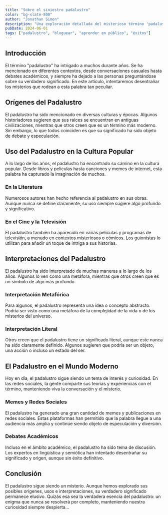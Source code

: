 ```yaml
---
title: "Sobre el siniestro padalustro"
color: "bg-slate-800"
author: "Jonathan Simon"
description: "Una exploración detallada del misterioso término 'padalustro'"
pubDate: 2024-06-01
tags: ["padalustro", "bloguear", "aprender en público", "éxitos"]
---
```


## Introducción

El término "padalustro" ha intrigado a muchos durante años. Se ha mencionado en diferentes contextos, desde conversaciones casuales hasta debates académicos, y siempre ha dejado a las personas preguntándose sobre su verdadero significado. En este artículo, intentaremos desentrañar los misterios que rodean a esta palabra tan peculiar.

## Orígenes del Padalustro

El padalustro ha sido mencionado en diversas culturas y épocas. Algunos historiadores sugieren que sus raíces se encuentran en antiguas civilizaciones, mientras que otros creen que es un término más moderno. Sin embargo, lo que todos coinciden es que su significado ha sido objeto de debate y especulación.

## Uso del Padalustro en la Cultura Popular

A lo largo de los años, el padalustro ha encontrado su camino en la cultura popular. Desde libros y películas hasta canciones y memes de internet, esta palabra ha capturado la imaginación de muchos.

### En la Literatura

Numerosos autores han hecho referencia al padalustro en sus obras. Aunque nunca se define claramente, su uso siempre sugiere algo profundo y significativo.

### En el Cine y la Televisión

El padalustro también ha aparecido en varias películas y programas de televisión, a menudo en contextos misteriosos o cómicos. Los guionistas lo utilizan para añadir un toque de intriga a sus historias.

## Interpretaciones del Padalustro

El padalustro ha sido interpretado de muchas maneras a lo largo de los años. Algunos lo ven como una metáfora, mientras que otros creen que es un símbolo de algo más profundo.

### Interpretación Metafórica

Para algunos, el padalustro representa una idea o concepto abstracto. Podría ser visto como una metáfora de la complejidad de la vida o de los misterios del universo.

### Interpretación Literal

Otros creen que el padalustro tiene un significado literal, aunque este nunca ha sido claramente definido. Algunos sugieren que podría ser un objeto, una acción o incluso un estado del ser.

## El Padalustro en el Mundo Moderno

Hoy en día, el padalustro sigue siendo un tema de interés y curiosidad. En las redes sociales, la gente comparte sus teorías y experiencias con el término, manteniendo viva la conversación y el misterio.

### Memes y Redes Sociales

El padalustro ha generado una gran cantidad de memes y publicaciones en redes sociales. Estas plataformas han permitido que la palabra llegue a una audiencia más amplia y continúe siendo objeto de especulación y diversión.

### Debates Académicos

Incluso en el ámbito académico, el padalustro ha sido tema de discusión. Los expertos en lingüística y semiótica han intentado desentrañar su significado y origen, aunque sin éxito definitivo.

## Conclusión

El padalustro sigue siendo un misterio. Aunque hemos explorado sus posibles orígenes, usos e interpretaciones, su verdadero significado permanece elusivo. Quizás esa sea la verdadera esencia del padalustro: un enigma que nunca se resolverá por completo, manteniendo nuestra curiosidad siempre despierta...
